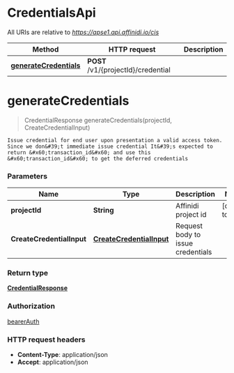 # CredentialsApi

All URIs are relative to *https://apse1.api.affinidi.io/cis*

| Method                                                           | HTTP request                        | Description |
| ---------------------------------------------------------------- | ----------------------------------- | ----------- |
| [**generateCredentials**](CredentialsApi.md#generateCredentials) | **POST** /v1/{projectId}/credential |             |

<a name="generateCredentials"></a>

# **generateCredentials**

> CredentialResponse generateCredentials(projectId, CreateCredentialInput)

    Issue credential for end user upon presentation a valid access token. Since we don&#39;t immediate issue credential It&#39;s expected to return &#x60;transaction_id&#x60; and use this &#x60;transaction_id&#x60; to get the deferred credentials

### Parameters

| Name                      | Type                                                            | Description                       | Notes             |
| ------------------------- | --------------------------------------------------------------- | --------------------------------- | ----------------- |
| **projectId**             | **String**                                                      | Affinidi project id               | [default to null] |
| **CreateCredentialInput** | [**CreateCredentialInput**](../Models/CreateCredentialInput.md) | Request body to issue credentials |                   |

### Return type

[**CredentialResponse**](../Models/CredentialResponse.md)

### Authorization

[bearerAuth](../README.md#bearerAuth)

### HTTP request headers

- **Content-Type**: application/json
- **Accept**: application/json
